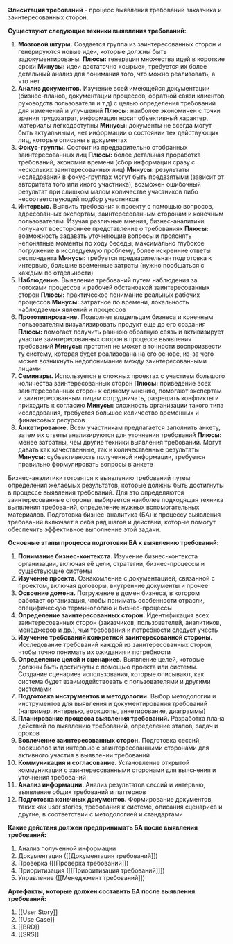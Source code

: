 **Элиситация требований** - процесс выявления требований заказчика и заинтересованных сторон.

**Существуют следующие техники выявления требований:**
1) **Мозговой штурм.**  Cоздается группа из заинтересованных сторон и генерируются новые идеи, которые должны быть задокументированы.
	   **Плюсы:** генерация множества идей в короткие сроки
	   **Минусы:** идеи достаточно «сырые», требуется их более детальный анализ для понимания того, что можно реализовать, а что нет
2) **Анализ документов.** Изучение всей имеющейся документации (бизнес-планов, документации процессов, обратной связи клиентов, руководств пользователя и т.д) с целью определения требований для изменений и улучшений
	   **Плюсы:** наиболее экономичен с точки зрения трудозатрат, информация носит объективный характер, материалы легкодоступны
	   **Минусы:** документы не всегда могут быть актуальными, нет информации о состоянии тех действующих лиц, которые описаны в документах
3) **Фокус-группы.** Cостоит из предварительно отобранных заинтересованных лиц
	   **Плюсы:** более детальная проработка требований, экономия времени (сбор информации сразу с нескольких заинтересованных лиц)
	   **Минусы:** результаты исследований в фокус-группах могут быть предвзятыми (зависит от авторитета того или иного участника), возможен ошибочный результат при слишком малом количестве участников либо несоответствующий подбор участников
4) **Интервью.** Выявить требования к проекту с помощью вопросов, адресованных экспертам, заинтересованным сторонам и конечным пользователям. Изучая различные мнения, бизнес-аналитики получают всестороннее представление о требованиях
	   **Плюсы:** возможность задавать уточняющие вопросы и прояснять непонятные моменты по ходу беседы, максимально глубокое погружение в исследуемую проблему, более искренние ответы респондента
	   **Минусы:** требуется предварительная подготовка к интервью, большие временные затраты (нужно пообщаться с каждым по отдельности)
5) **Наблюдение.**  Выявление требований путем наблюдения за потоками процессов и рабочей обстановкой заинтересованных сторон
	   **Плюсы:** практическое понимание реальных рабочих процессов
	   **Минусы:** затратное по времени, локальность наблюдаемых явлений и процессов
6) **Прототипирование.** Позволяет владельцам бизнеса и конечным пользователям визуализировать продукт еще до его создания
	   **Плюсы:** помогает получить раннюю обратную связь и активизирует участие заинтересованных сторон в процессе выявления требований
	   **Минусы:** прототип не может в точности воспроизвести ту систему, которая будет реализована на его основе, из-за чего может возникнуть недопонимание между заинтересованными лицами
7) **Семинары.** Используется в сложных проектах с участием большого количества заинтересованных сторон
	   **Плюсы:** приведение всех заинтересованных сторон к единому мнению, помогают экспертам и заинтересованным лицам сотрудничать, разрешать конфликты и приходить к согласию
	   **Минусы:** сложность организации такого типа исследования, требуется большое количество временных и финансовых ресурсов
8) **Анкетирование.** Всем участникам предлагается заполнить анкету, затем их ответы анализируются для уточнения требований
	   **Плюсы:** менее затратны, чем другие техники выявления требований. Могут давать как качественные, так и количественные результаты
	   **Минусы:** субъективность полученной информации, требуется правильно формулировать вопросы в анкете

Бизнес-аналитики готовятся к выявлению требований путем определения желаемых результатов, которые должны быть достигнуты в процессе выявления требований. Для это определяются заинтересованные стороны, выбирается наиболее подходящая техника выявления требований, определение нужных вспомогательных материалов.  Подготовка бизнес-аналитика (БА) к процессу выявления требований включает в себя ряд шагов и действий, которые помогут обеспечить эффективное выполнение этой задачи.

**Основные этапы процесса подготовки БА к выявлению требований:**
1) **Понимание бизнес-контекста.** Изучение бизнес-контекста организации, включая её цели, стратегии, бизнес-процессы и существующие системы
2) **Изучение проекта.** Ознакомление с документацией, связанной с проектом, включая договоры, внутренние документы и прочее
3) **Освоение домена.** Погружение в домен бизнеса, в котором работает организация, чтобы понимать особенности отрасли, специфическую терминологию и бизнес-процессы
4) **Определение заинтересованных сторон.** Идентификация всех заинтересованных сторон (заказчиков, пользователей, аналитиков, менеджеров и др.), чьи требования и потребности следует учесть
5) **Изучение требований конкретной заинтересованной стороны.** Исследование требований каждой из заинтересованных сторон, чтобы точно понимать их ожидания и потребности
6) **Определение целей и сценариев.** Выявление целей, которые должны быть достигнуты с помощью проекта или системы. Создание сценариев использования, которые описывают, как система будет взаимодействовать с пользователями и другими системами
7) **Подготовка инструментов и методологии.** Выбор методологии и инструментов для выявления и документирования требований (например, интервью, воркшопы, анкетирование, диаграммы)
8) **Планирование процесса выявления требований.** Разработка плана действий по выявлению требований, определение этапов, задач и сроков
9) **Вовлечение заинтересованных сторон.** Подготовка сессий, воркшопов или интервью с заинтересованными сторонами для активного участия в выявлении требований
10) **Коммуникация и согласование.** Установление открытой коммуникации с заинтересованными сторонами для выяснения и уточнения требований
11) **Анализ информации.** Анализ результатов сессий и интервью, выявление общих требований и паттернов
12) **Подготовка конечных документов.** Формирование документов, таких как user stories, требования к системе, описания сценариев и другие, в соответствии с методологией и стандартами

**Какие действия должен предпринимать БА после выявления требований:**
1) Анализ полученной информации
2) Документация ([[Документация требований]])
3) Проверка ([[Проверка требований]])
4) Приоритизация ([[Приоритизация требований]]])
5) Управление ([[Менеджмент требований]])

**Артефакты, которые должен составить БА после выявления требований:**
1) [[User Story]]
2) [[Use Case]]
3) [[BRD]]
4) [[SRS]]